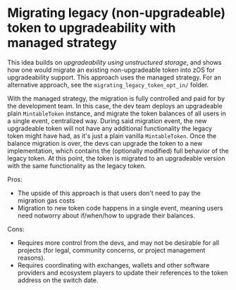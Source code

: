 # Migrating legacy (non-upgradeable) token to upgradeability with managed strategy

This idea builds on _upgradeability using unstructured storage_, and shows how one would migrate an existing non-upgradeable token into zOS for upgradeability support. This approach uses the managed strategy. For an alternative approach, see the `migrating_legacy_token_opt_in/` folder.

With the managed strategy, the migration is fully controlled and paid for by the development team. In this case, the dev team deploys an upgradeable plain `MintableToken` instance, and migrate the token balances of all users in a single event, centralized way.
During said migration event, the new upgradeable token will not have any additional functionality the legacy token might have had, as it's just a plain vanilla `MintableToken`.
Once the balance migration is over, the devs can upgrade the token to a new implementation, which contains the (optionally modified) full behavior of the legacy token. At this point, the token is migrated to an upgradeable version with the same functionality as the legacy token.


Pros: 
- The upside of this approach is that users don't need to pay the migration gas costs
- Migration to new token code happens in a single event, meaning users need notworry about if/when/how to upgrade their balances.

Cons: 
- Requires more control from the devs, and may not be desirable for all projects (for legal, community concerns, or project management reasons).
- Requires coordinating with exchanges, wallets and other software providers and ecosystem players to update their references to the token address on the switch date.

